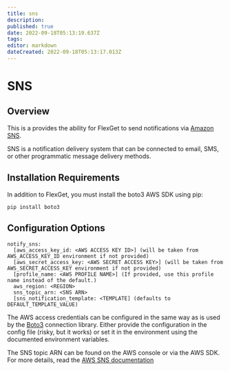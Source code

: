 ```yaml
---
title: sns
description: 
published: true
date: 2022-09-18T05:13:19.637Z
tags: 
editor: markdown
dateCreated: 2022-09-18T05:13:17.013Z
---
```


# SNS
## Overview
This is a provides the ability for FlexGet to send notifications via [Amazon SNS](https://aws.amazon.com/sns/).

SNS is a notification delivery system that can be connected to email, SMS, or other programmatic message delivery methods.

## Installation Requirements
In addition to FlexGet, you must install the boto3 AWS SDK using pip:

```
pip install boto3
```

## Configuration Options
```
notify_sns:
  [aws_access_key_id: <AWS ACCESS KEY ID>] (will be taken from AWS_ACCESS_KEY_ID environment if not provided)
  [aws_secret_access_key: <AWS SECRET ACCESS KEY>] (will be taken from AWS_SECRET_ACCESS_KEY environment if not provided)
  [profile_name: <AWS PROFILE NAME>] (If provided, use this profile name instead of the default.)
  aws_region: <REGION>
  sns_topic_arn: <SNS ARN>
  [sns_notification_template: <TEMPLATE] (defaults to DEFAULT_TEMPLATE_VALUE)
```

The AWS access credentials can be configured in the same way as is used by the [Boto3](https://aws.amazon.com/sdk-for-python/) connection library. Either provide the configuration in the config file (risky, but it works) or set it in the environment using the documented environment variables.

The SNS topic ARN can be found on the AWS console or via the AWS SDK. For more details, read the [AWS SNS documentation](http://aws.amazon.com/documentation/sns/)